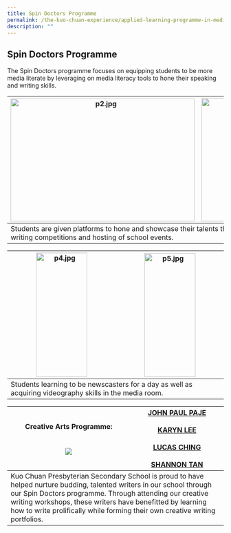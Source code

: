 ```yaml
---
title: Spin Doctors Programme
permalink: /the-kuo-chuan-experience/applied-learning-programme-in-media-literacy/spin-doctors-programme/
description: ""
---
```

## Spin Doctors Programme


The Spin Doctors programme focuses on equipping students to be more media literate by leveraging on media literacy tools to hone their speaking and writing skills.

<table>
<thead>
  <tr>
    <th><img src="https://kuochuanpresbyteriansec.moe.edu.sg/qql/slot/u177/Distinctive%20Programme/ALP/p2.jpg" alt="p2.jpg" width="428" height="285"></th>
    <th><img src="https://kuochuanpresbyteriansec.moe.edu.sg/qql/slot/u177/Distinctive%20Programme/ALP/p3.jpg" alt="p3.jpg" width="431" height="286"></th>
  </tr>
</thead>
<tbody>
  <tr>
    <td colspan="2">   Students are given platforms to hone and showcase their talents through enrichment workshops, speaking and writing competitions and hosting of school events.</td>
  </tr>
</tbody>
</table>


<table>
<thead>
  <tr>
    <th><img src="https://kuochuanpresbyteriansec.moe.edu.sg/qql/slot/u177/Distinctive%20Programme/ALP/p4.jpg" alt="p4.jpg" width="119" height="288"></th>
    <th><img src="https://kuochuanpresbyteriansec.moe.edu.sg/qql/slot/u177/Distinctive%20Programme/ALP/p5.jpg" alt="p5.jpg" width="119" height="287"></th>
  </tr>
</thead>
<tbody>
  <tr>
    <td colspan="2">   Students learning to be newscasters for a day as well as acquiring videography skills in the media room. </td>
  </tr>
</tbody>
</table>


<table>
<thead>
  <tr>
    <th>Creative Arts Programme:<br><br><br><img src="https://kuochuanpresbyteriansec.moe.edu.sg/pix/spacer.gif"></th>
    <th><a href="https://go.gov.sg/johnpaulpaje">JOHN PAUL PAJE</a><br><br><a href="https://go.gov.sg/karynleepeien">KARYN LEE</a><br><br><a href="https://go.gov.sg/lucasching">LUCAS CHING</a><br><br><a href="https://go.gov.sg/shannontan">SHANNON TAN</a></th>
  </tr>
</thead>
<tbody>
  <tr>
    <td colspan="2">Kuo Chuan Presbyterian Secondary School is proud to have helped nurture budding, talented writers in our school through our Spin Doctors programme. Through attending our creative writing workshops, these writers have benefitted by learning how to write prolifically while forming their own creative writing portfolios.</td>
  </tr>
</tbody>
</table>